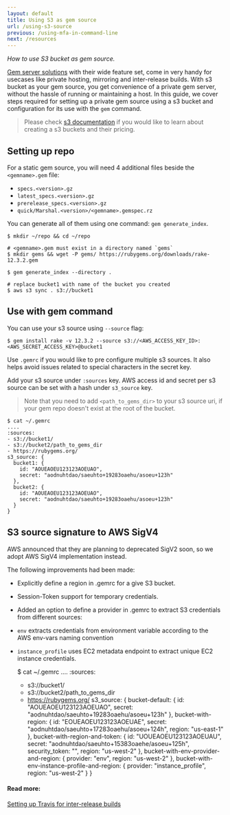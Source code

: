 ```yaml
---
layout: default
title: Using S3 as gem source
url: /using-s3-source
previous: /using-mfa-in-command-line
next: /resources
---
```

<em class="t-gray">How to use S3 bucket as gem source.</em>

[Gem server solutions](/run-your-own-gem-server) with their wide feature set, come in very handy for usecases like private hosting, mirroring and inter-release builds. With s3 bucket as your gem source, you get convenience of a private gem server, without the hassle of running or maintaining a host. In this guide, we cover steps required for setting up a private gem source using a s3 bucket and configuration for its use with the `gem` command.
> Please check [s3 documentation](https://docs.aws.amazon.com/s3/index.html) if you would like to learn about creating a s3 buckets and their pricing.

## Setting up repo

For a static gem source, you will need 4 additional files beside the `<gemname>.gem` file:
 - `specs.<version>.gz`
 - `latest_specs.<version>.gz`
 - `prerelease_specs.<version>.gz`
 - `quick/Marshal.<version>/<gemname>.gemspec.rz`

You can generate all of them using one command: `gem generate_index`.

    $ mkdir ~/repo && cd ~/repo

    # <gemname>.gem must exist in a directory named `gems`
    $ mkdir gems && wget -P gems/ https://rubygems.org/downloads/rake-12.3.2.gem

    $ gem generate_index --directory .

    # replace bucket1 with name of the bucket you created
    $ aws s3 sync . s3://bucket1


## Use with gem command

You can use your s3 source using `--source` flag:

    $ gem install rake -v 12.3.2 --source s3://<AWS_ACCESS_KEY_ID>:<AWS_SECRET_ACCESS_KEY>@bucket1

Use `.gemrc` if you would like to pre configure multiple s3 sources. It also helps avoid issues related to special characters in the secret key.

Add your s3 source under `:sources` key. AWS access id and secret per s3 source can be set with a hash under `s3_source` key.
> Note that you need to add `<path_to_gems_dir>` to your s3 source uri, if your gem repo doesn't exist at the root of the bucket.

    $ cat ~/.gemrc
    ....
    :sources:
    - s3://bucket1/
    - s3://bucket2/path_to_gems_dir
    - https://rubygems.org/
    s3_source: {
      bucket1: {
        id: "AOUEAOEU123123AOEUAO",
        secret: "aodnuhtdao/saeuhto+19283oaehu/asoeu+123h"
      },
      bucket2: {
        id: "AOUEAOEU123123AOEUAO",
        secret: "aodnuhtdao/saeuhto+19283oaehu/asoeu+123h"
      }
    }

## S3 source signature to AWS SigV4

AWS announced that they are planning to deprecated SigV2 soon, so we adopt AWS SigV4 implementation instead.

The following improvements had been made:

- Explicitly define a region in .gemrc for a give S3 bucket.
- Session-Token support for temporary credentials.
- Added an option to define a provider in .gemrc to extract S3 credentials from different sources:
 - `env` extracts credentials from environment variable according to the AWS env-vars naming convention
 - `instance_profile` uses EC2 metadata endpoint to extract unique EC2 instance credentials.

    $ cat ~/.gemrc
    ....
    :sources:
    - s3://bucket1/
    - s3://bucket2/path_to_gems_dir
    - https://rubygems.org/
    s3_source: {
      bucket-default: {
        id: "AOUEAOEU123123AOEUAO",
        secret: "aodnuhtdao/saeuhto+19283oaehu/asoeu+123h"
      },
      bucket-with-region: {
        id: "EOUEAOEU123123AOEUAE",
        secret: "aodnuhtdao/saeuhto+17283oaehu/asoeu+124h",
        region: "us-east-1"
      },
      bucket-with-region-and-token: {
        id: "UOUEAOEU123123AOEUAU",
        secret: "aodnuhtdao/saeuhto+15383oaehe/asoeu+125h",
        security_token: "",
        region: "us-west-2"
      },
      bucket-with-env-provider-and-region: {
        provider: "env",
        region: "us-west-2"
      },
      bucket-with-env-instance-profile-and-region: {
        provider: "instance_profile",
        region: "us-west-2"
      }
    }


#### Read more:
[Setting up Travis for inter-release builds](https://simonwo.net/code/gem-server-in-s3/)
